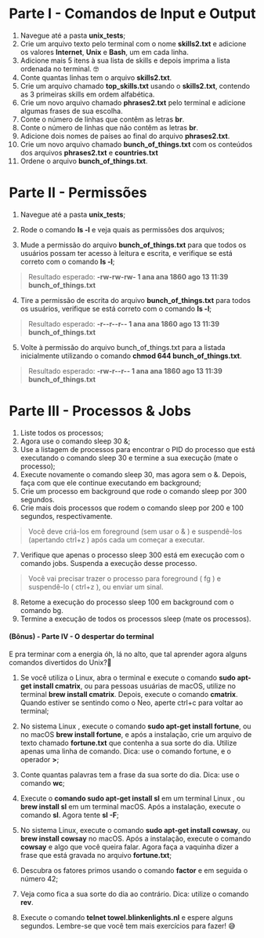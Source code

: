  # Parte I - Comandos de Input e Output

1. Navegue até a pasta **unix_tests**;
2. Crie um arquivo texto pelo terminal com o nome **skills2.txt** e adicione os valores **Internet**, **Unix** e **Bash**, um em cada linha.
3. Adicione mais 5 itens à sua lista de skills e depois imprima a lista ordenada no terminal. 🤓
4. Conte quantas linhas tem o arquivo **skills2.txt**.
5. Crie um arquivo chamado **top_skills.txt** usando o **skills2.txt**, contendo as 3 primeiras skills em ordem alfabética.
6. Crie um novo arquivo chamado **phrases2.txt** pelo terminal e adicione algumas frases de sua escolha.
7. Conte o número de linhas que contêm as letras **br**.
8. Conte o número de linhas que não contêm as letras **br**.
9. Adicione dois nomes de países ao final do arquivo **phrases2.txt**.
10. Crie um novo arquivo chamado **bunch_of_things.txt** com os conteúdos dos arquivos **phrases2.txt** e **countries.txt**
11. Ordene o arquivo **bunch_of_things.txt**.

# Parte II - Permissões

1. Navegue até a pasta **unix_tests**;

2. Rode o comando **ls -l** e veja quais as permissões dos arquivos;

3. Mude a permissão do arquivo **bunch_of_things.txt** para que todos os usuários possam ter acesso à leitura e escrita, e verifique se está correto com o comando **ls -l**;

> Resultado esperado: **-rw-rw-rw- 1 ana ana 1860 ago 13 11:39 bunch_of_things.txt**

4. Tire a permissão de escrita do arquivo **bunch_of_things.txt** para todos os usuários, verifique se está correto com o comando **ls -l**;

> Resultado esperado: **-r--r--r-- 1 ana ana 1860 ago 13 11:39 bunch_of_things.txt** 

5. Volte à permissão do arquivo bunch_of_things.txt para a listada inicialmente utilizando o comando **chmod 644 bunch_of_things.txt**.

> Resultado esperado: **-rw-r--r-- 1 ana ana 1860 ago 13 11:39 bunch_of_things.txt** 

# Parte III - Processos & Jobs 

1. Liste todos os processos;
2. Agora use o comando sleep 30 &;
3. Use a listagem de processos para encontrar o PID do processo que está executando o comando sleep 30 e termine a sua execução (mate o processo);
4. Execute novamente o comando sleep 30, mas agora sem o &. Depois, faça com que ele continue executando em background;
5. Crie um processo em background que rode o comando sleep por 300 segundos.
6. Crie mais dois processos que rodem o comando sleep por 200 e 100 segundos, respectivamente.

> Você deve criá-los em foreground (sem usar o & ) e suspendê-los (apertando ctrl+z ) após cada um começar a executar.

7. Verifique que apenas o processo sleep 300 está em execução com o comando jobs. Suspenda a execução desse processo.

> Você vai precisar trazer o processo para foreground ( fg ) e suspendê-lo ( ctrl+z ), ou enviar um sinal.

8. Retome a execução do processo sleep 100 em background com o comando bg.
9. Termine a execução de todos os processos sleep (mate os processos).

#### (Bônus) - Parte IV - O despertar do terminal
E pra terminar com a energia óh, lá no alto, que tal aprender agora alguns comandos divertidos do Unix?:confetti_ball:	

1) Se você utiliza o Linux, abra o terminal e execute o comando **sudo apt-get install cmatrix**, ou para pessoas usuárias de macOS, utilize no terminal **brew install cmatrix**. Depois, execute o comando **cmatrix**. Quando estiver se sentindo como o Neo, aperte ctrl+c para voltar ao terminal;

2) No sistema Linux , execute o comando **sudo apt-get install fortune**, ou no macOS **brew install fortune**, e após a instalação, crie um arquivo de texto chamado **fortune.txt** que contenha a sua sorte do dia. Utilize apenas uma linha de comando. Dica: use o comando fortune, e o operador **>**; 

3) Conte quantas palavras tem a frase da sua sorte do dia. Dica: use o comando **wc**;

4) Execute o **comando sudo apt-get install sl** em um terminal Linux , ou **brew install sl** em um terminal macOS. Após a instalação, execute o comando **sl**. Agora tente **sl -F**;

5) No sistema Linux, execute o comando **sudo apt-get install cowsay**, ou **brew install cowsay** no macOS. Após a instalação, execute o comando **cowsay** e algo que você queira falar. Agora faça a vaquinha dizer a frase que está gravada no arquivo **fortune.txt**;

6) Descubra os fatores primos usando o comando **factor** e em seguida o número 42;

7) Veja como fica a sua sorte do dia ao contrário. Dica: utilize o comando **rev**.

8) Execute o comando **telnet towel.blinkenlights.nl** e espere alguns segundos. Lembre-se que você tem mais exercícios para fazer! :sweat_smile: